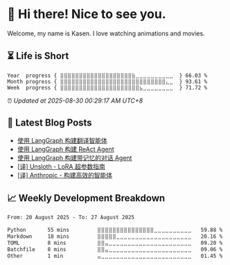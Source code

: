 <h1>👋 Hi there! Nice to see you.</h1>

Welcome, my name is Kasen. I love watching animations and movies.

## ⏳ Life is Short

<!-- Start of Time Progress Bar -->
``` text
Year  progress { ⣿⣿⣿⣿⣿⣿⣿⣿⣿⣿⣿⣿⣿⣿⣿⣿⣿⣿⣿⣷⣀⣀⣀⣀⣀⣀⣀⣀⣀⣀  } 66.03 %
Month progress { ⣿⣿⣿⣿⣿⣿⣿⣿⣿⣿⣿⣿⣿⣿⣿⣿⣿⣿⣿⣿⣿⣿⣿⣿⣿⣿⣿⣿⣄⣀  } 93.61 %
Week  progress { ⣿⣿⣿⣿⣿⣿⣿⣿⣿⣿⣿⣿⣿⣿⣿⣿⣿⣿⣿⣿⣿⣦⣀⣀⣀⣀⣀⣀⣀⣀  } 71.72 %
```

⏰ *Updated at 2025-08-30 00:29:17 AM UTC+8*

<!-- End of Time Progress Bar -->

## 📝 Latest Blog Posts

<!-- BLOG-POST-LIST:START -->
- [使用 LangGraph 构建翻译智能体](https://blog.imkasen.com/build-translation-agent-using-langgraph/)
- [使用 LangGraph 构建 ReAct Agent](https://blog.imkasen.com/build-react-agent-using-langgraph/)
- [使用 LangGraph 构建带记忆的对话 Agent](https://blog.imkasen.com/build-chat-agent-with-memory-using-langgraph/)
- [[译] Unsloth - LoRA 超参数指南](https://blog.imkasen.com/lora-hyperparameters-guide/)
- [[译] Anthropic - 构建高效的智能体](https://blog.imkasen.com/building-effective-agents/)
<!-- BLOG-POST-LIST:END -->

## 📈 Weekly Development Breakdown

<!--START_SECTION:waka-->

```txt
From: 20 August 2025 - To: 27 August 2025

Python       55 mins         ⣿⣿⣿⣿⣿⣿⣿⣿⣿⣿⣿⣿⣿⣿⣿⣀⣀⣀⣀⣀⣀⣀⣀⣀⣀   59.88 %
Markdown     18 mins         ⣿⣿⣿⣿⣿⣀⣀⣀⣀⣀⣀⣀⣀⣀⣀⣀⣀⣀⣀⣀⣀⣀⣀⣀⣀   20.16 %
TOML         8 mins          ⣿⣿⣤⣀⣀⣀⣀⣀⣀⣀⣀⣀⣀⣀⣀⣀⣀⣀⣀⣀⣀⣀⣀⣀⣀   09.20 %
Batchfile    8 mins          ⣿⣿⣤⣀⣀⣀⣀⣀⣀⣀⣀⣀⣀⣀⣀⣀⣀⣀⣀⣀⣀⣀⣀⣀⣀   09.06 %
Other        1 min           ⣤⣀⣀⣀⣀⣀⣀⣀⣀⣀⣀⣀⣀⣀⣀⣀⣀⣀⣀⣀⣀⣀⣀⣀⣀   01.45 %
```

<!--END_SECTION:waka-->
